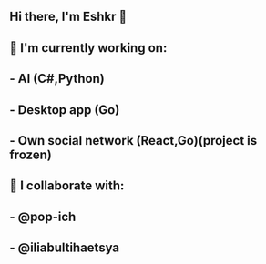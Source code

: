 ## Hi there, I'm Eshkr 👋

## 🔧 I'm currently working on:
## - AI (C#,Python)
## - Desktop app (Go)
## - Own social network (React,Go)(project is frozen) 

## 🍈 I collaborate with:
## - @pop-ich
## - @iliabultihaetsya
<!--
**ShorWati/Shorwati** is a ✨ _special_ ✨ repository because its `README.md` (this file) appears on your GitHub profile.

Here are some ideas to get you started:

- 🔭 I’m currently working on ...
- 🌱 I’m currently learning ...
- 👯 I’m looking to collaborate on ...
- 🤔 I’m looking for help with ...
- 💬 Ask me about ...
- 📫 How to reach me: ...
- 😄 Pronouns: ...
- ⚡ Fun fact: ...
-->
